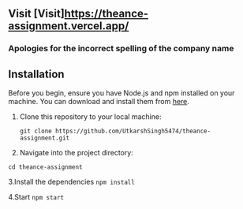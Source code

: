 
## Visit [Visit]https://theance-assignment.vercel.app/

### Apologies for the incorrect spelling of the company name

## Installation

Before you begin, ensure you have Node.js and npm installed on your machine. You can download and install them from [here](https://nodejs.org/).

1. Clone this repository to your local machine:

   ```git clone https://github.com/UtkarshSingh5474/theance-assignment.git```

2. Navigate into the project directory:

```cd theance-assignment```

3.Install the dependencies
```npm install```

4.Start 
``npm start``


